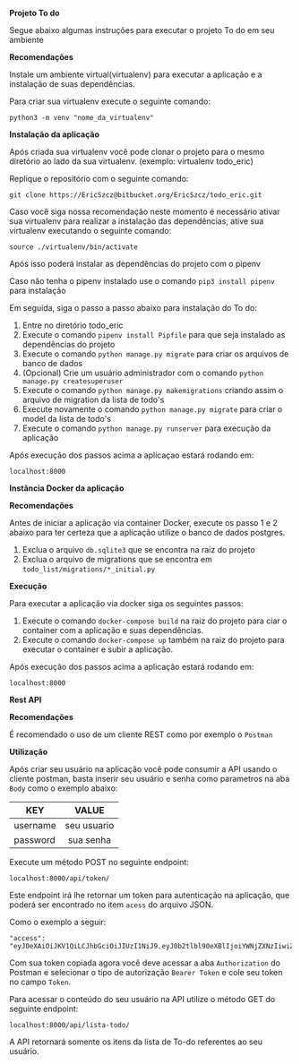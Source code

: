 **Projeto To do**

Segue abaixo algumas instruções para executar o projeto To do em seu ambiente 

**Recomendações**

Instale um ambiente virtual(virtualenv) para executar a aplicação
e a instalação de suas dependências.

Para criar sua virtualenv execute o seguinte comando:

    python3 -m venv "nome_da_virtualenv"  

**Instalação da aplicação**

Após criada sua virtualenv você pode clonar o projeto para o mesmo diretório
ao lado da sua virtualenv. (exemplo: virtualenv todo_eric)

Replique o repositório com o seguinte comando:

    git clone https://EricSzcz@bitbucket.org/EricSzcz/todo_eric.git

Caso você siga nossa recomendação neste momento é necessário ativar sua virtualenv para realizar a instalação das dependências, ative sua virtualenv executando o seguinte comando:

    source ./virtualenv/bin/activate

Após isso poderá instalar as dependências do projeto com o pipenv 

Caso não tenha o pipenv instalado use o comando
`pip3 install pipenv` para instalação

Em seguida, siga o passo a passo abaixo para instalação do To do:

1. Entre no diretório todo_eric
2. Execute o comando `pipenv install Pipfile` para que seja instalado as dependências do projeto
3. Execute o comando `python manage.py migrate` para criar os arquivos de banco de dados
4. (Opcional) Crie um usuário administrador com o comando `python manage.py createsuperuser`
5. Execute o comando  `python manage.py makemigrations` criando assim o arquivo de migration da lista de todo's
6. Execute novamente o comando `python manage.py migrate` para criar o model da lista de todo's
7. Execute o comando `python manage.py runserver` para execução da aplicação

Após execução dos passos acima a aplicaçao estará rodando em:

    localhost:8000

**Instância Docker da aplicação**

**Recomendações**

Antes de iniciar a aplicação via container Docker,
execute os passo 1 e 2 abaixo para ter certeza que a aplicação utilize o banco de dados postgres.

1. Exclua o arquivo `db.sqlite3` que se encontra na raiz do projeto
2. Exclua o arquivo de migrations que se encontra em `todo_list/migrations/*_initial.py`

**Execução**

Para executar a aplicação via docker siga os seguintes passos:

1. Execute o comando `docker-compose build` na raiz do projeto para ciar o container com a aplicação e suas dependências.
2. Execute o comando `docker-compose up` também na raiz do projeto para executar o container e subir a aplicação.

Após execução dos passos acima a aplicação estará rodando em:

    localhost:8000

**Rest API**

**Recomendações**

É recomendado o uso de um cliente REST como por exemplo o `Postman`

**Utilização**

Após criar seu usuário na aplicação você pode consumir a API usando o cliente postman,
basta inserir seu usuário e senha como parametros na aba `Body` como o exemplo abaixo:

| KEY        | VALUE           | 
| ------------- |:-------------:|
| username      | seu usuario | 
| password      | sua senha     

Execute um método POST no seguinte endpoint:

    localhost:8000/api/token/
    
Este endpoint irá lhe retornar um  token para autenticação na aplicação, que poderá ser encontrado no item `acess` do arquivo JSON.

Como o exemplo a seguir:

    "access": "eyJ0eXAiOiJKV1QiLCJhbGciOiJIUzI1NiJ9.eyJ0b2tlbl90eXBlIjoiYWNjZXNzIiwiZXhwIjoxNTUxNTM1OTUxLCJqdGkiOiI2NDNkZTVkZTdjZGM0MWVhYWFkYThiZGQxYmJkZTZmMCIsInVzZXJfaWQiOjF9.ksTTVYc0E10FkH7KOlYRzjzaWOBglGn9whA0uMPrvLw"
  
Com sua token copiada agora você deve acessar a aba `Authorization` do Postman e selecionar o tipo de autorização
`Bearer Token` e cole seu token no campo `Token`.

Para acessar o conteúdo do seu usuário na API utilize o método GET do seguinte endpoint:

    localhost:8000/api/lista-todo/
    
A API retornará somente os itens da lista de To-do referentes ao seu usuário.